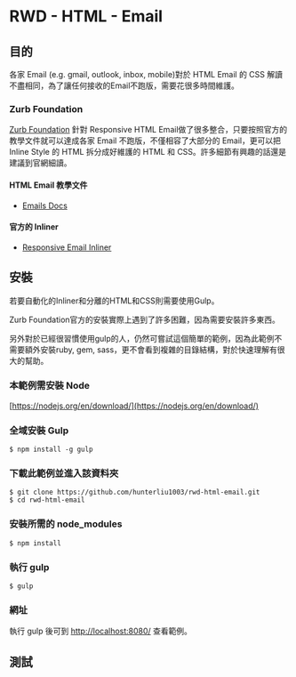 # RWD - HTML - Email

## 目的
各家 Email (e.g. gmail, outlook, inbox, mobile)對於 HTML Email 的 CSS 解讀不盡相同，為了讓任何接收的Email不跑版，需要花很多時間維護。

### Zurb Foundation
[Zurb Foundation](http://foundation.zurb.com) 針對 Responsive HTML Email做了很多整合，只要按照官方的教學文件就可以達成各家 Email 不跑版，不僅相容了大部分的 Email，更可以把 Inline Style 的 HTML 拆分成好維護的 HTML 和 CSS。許多細節有興趣的話還是建議到官網細讀。

#### HTML Email 教學文件
- [Emails Docs](http://foundation.zurb.com/emails/docs/)
#### 官方的 Inliner
- [Responsive Email Inliner](http://foundation.zurb.com/emails/inliner-v2.html)

## 安裝
若要自動化的Inliner和分離的HTML和CSS則需要使用Gulp。

Zurb Foundation官方的安裝實際上遇到了許多困難，因為需要安裝許多東西。

另外對於已經很習慣使用gulp的人，仍然可嘗試這個簡單的範例，因為此範例不需要額外安裝ruby, gem, sass，更不會看到複雜的目錄結構，對於快速理解有很大的幫助。

### 本範例需安裝 Node
[https://nodejs.org/en/download/](https://nodejs.org/en/download/)
### 全域安裝 Gulp
```
$ npm install -g gulp
```
### 下載此範例並進入該資料夾
```
$ git clone https://github.com/hunterliu1003/rwd-html-email.git
$ cd rwd-html-email
```
### 安裝所需的 node_modules
```
$ npm install
```
### 執行 gulp
```
$ gulp
```
### 網址
執行 gulp 後可到 [http://localhost:8080/](http://localhost:8080/) 查看範例。


## 測試
